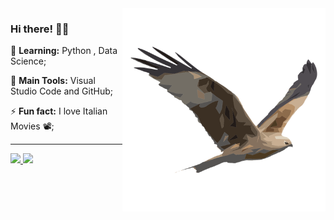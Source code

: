 <img src = ".github/ave.png" width = "325px" align = "right">

### Hi there! 👩‍💻


🌱 **Learning:** Python , Data Science;

:school_satchel: **Main Tools:** Visual Studio Code and GitHub;

⚡ **Fun fact:** I love Italian Movies 📽️;

---

<a href="https://github.com/brdoliveira/brdoliveira">
    <img height="180em" src="https://github-readme-stats.vercel.app/api?username=brdoliveira&show_icons=true&theme=dark&include_all_commits=true&count_private=true"/>
</a>

<a href="https://github.com/brdoliveira/brdoliveira">
  <img height="180em" src="https://github-readme-stats.vercel.app/api/top-langs/?username=brdoliveira&layout=compact&langs_count=7&theme=dark"/>
</a>

